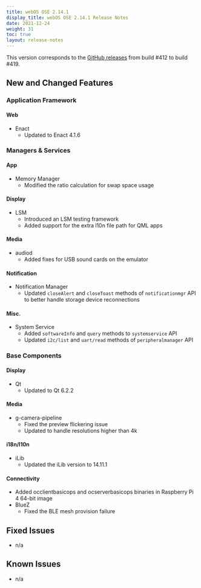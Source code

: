 ```yaml
---
title: webOS OSE 2.14.1
display_title: webOS OSE 2.14.1 Release Notes
date: 2021-12-24
weight: 31
toc: true
layout: release-notes
---
```


This version corresponds to the [GitHub releases](https://github.com/webosose/build-webos/releases) from build #412 to build #419.

## New and Changed Features


### Application Framework

#### Web
  - Enact
	  - Updated to Enact 4.1.6

### Managers & Services

#### App
  - Memory Manager
	  - Modified the ratio calculation for swap space usage

#### Display
  - LSM
	  - Introduced an LSM testing framework
	  - Added support for the extra l10n file path for QML apps
	  
#### Media
  - audiod
	  - Added fixes for USB sound cards on the emulator

#### Notification
  - Notification Manager
	  - Updated `closeAlert` and `closeToast` methods of `notificationmgr` API to better handle storage device reconnections
	  
#### Misc.
  - System Service
	  - Added `softwareInfo` and `query` methods to `systemservice` API
	  - Updated `i2c/list` and `uart/read` methods of `peripheralmanager` API
	  
### Base Components

#### Display
  - Qt
	  - Updated to Qt 6.2.2

#### Media
  - g-camera-pipeline
	  - Fixed the preview flickering issue
	  - Updated to handle resolutions higher than 4k

#### i18n/l10n
  - iLib
	  - Updated the iLib version to 14.11.1
	  
#### Connectivity
  - Added occlientbasicops and ocserverbasicops binaries in Raspberry Pi 4 64-bit image
  - BlueZ
	  - Fixed the BLE mesh provision failure

## Fixed Issues

  - n/a

## Known Issues

  - n/a
